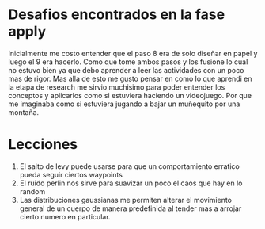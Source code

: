 # Desafios encontrados en la fase apply

Inicialmente me costo entender que el paso 8 era de solo diseñar en papel y luego el 9 era hacerlo. Como que tome ambos pasos y los fusione lo cual no estuvo bien ya que debo aprender a leer las actividades con un poco mas de rigor. Mas alla de esto me gusto pensar en como lo que aprendi en la etapa de research me sirvio muchisimo para poder entender los conceptos y aplicarlos como si estuviera haciendo un videojuego. Por que me imaginaba como si estuviera jugando a bajar un muñequito por una montaña.

# Lecciones

1. El salto de levy puede usarse para que un comportamiento erratico pueda seguir ciertos waypoints
2. El ruido perlin nos sirve para suavizar un poco el caos que hay en lo random
3. Las distribuciones gaussianas me permiten alterar el movimiento general de un cuerpo de manera predefinida al tender mas a arrojar cierto numero en particular.

   

